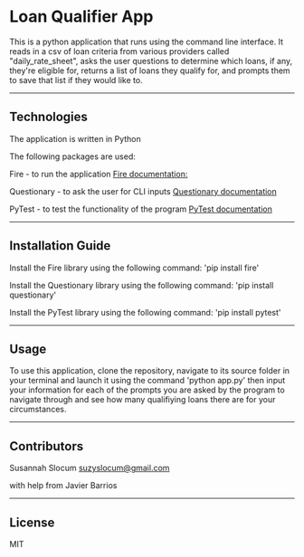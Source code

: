 # Loan Qualifier App

This is a python application that runs using the command line interface. It reads in a csv of loan criteria from various providers called "daily_rate_sheet", asks the user questions to determine which loans, if any, they're eligible for, returns a list of loans they qualify for, and prompts them to save that list if they would like to.

---

## Technologies

The application is written in Python

The following packages are used: 

Fire - to run the application [Fire documentation:](https://github.com/google/python-fire) 

Questionary - to ask the user for CLI inputs [Questionary documentation](https://pypi.org/project/questionary/) 

PyTest - to test the functionality of the program [PyTest documentation](https://docs.pytest.org/en/stable/contents.html)



---

## Installation Guide

Install the Fire library using the following command: 'pip install fire'

Install the Questionary library using the following command: 'pip install questionary'

Install the PyTest library using the following command: 'pip install pytest'

---

## Usage

To use this application, clone the repository, navigate to its source folder in your terminal and launch it using the command 'python app.py' then input your information for each of the prompts you are asked by the program to navigate through and see how many qualifiying loans there are for your circumstances.

---

## Contributors

Susannah Slocum
suzyslocum@gmail.com

with help from Javier Barrios

---

## License

MIT
